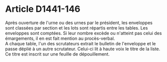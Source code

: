 # Article D1441-146

  
Après ouverture de l'urne ou des urnes par le président, les enveloppes sont classées par section et les lots sont répartis entre les tables. Les enveloppes sont comptées. Si leur nombre excède ou n'atteint pas celui des émargements, il en est fait mention au procès-verbal.   
A chaque table, l'un des scrutateurs extrait le bulletin de l'enveloppe et le passe déplié à un autre scrutateur. Celui-ci lit à haute voix le titre de la liste. Ce titre est inscrit sur une feuille de dépouillement.